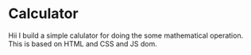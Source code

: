 # Calculator
Hii I build a simple calulator for doing the some mathematical operation. 
This is based on HTML and CSS and JS dom.
